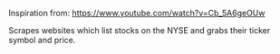 Inspiration from: https://www.youtube.com/watch?v=Cb_5A6geOUw


Scrapes websites which list stocks on the NYSE and grabs
their ticker symbol and price.

